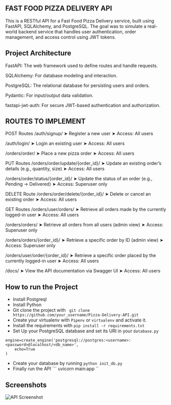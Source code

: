 ## FAST FOOD PIZZA DELIVERY API
This is a RESTful API for a Fast Food Pizza Delivery service, built using FastAPI, SQLAlchemy, and PostgreSQL. The goal was to simulate a real-world backend service that handles user authentication, order management, and access control using JWT tokens.

## Project Architecture
FastAPI: The web framework used to define routes and handle requests.

SQLAlchemy: For database modeling and interaction.

PostgreSQL: The relational database for persisting users and orders.

Pydantic: For input/output data validation.

fastapi-jwt-auth: For secure JWT-based authentication and authorization.


## ROUTES TO IMPLEMENT
POST Routes
/auth/signup/
➤ Register a new user
➤ Access: All users

/auth/login/
➤ Login an existing user
➤ Access: All users

/orders/order/
➤ Place a new pizza order
➤ Access: All users

PUT Routes
/orders/order/update/{order_id}/
➤ Update an existing order’s details (e.g., quantity, size)
➤ Access: All users

/orders/order/status/{order_id}/
➤ Update the status of an order (e.g., Pending → Delivered)
➤ Access: Superuser only

DELETE Route
/orders/order/delete/{order_id}/
➤ Delete or cancel an existing order
➤ Access: All users

GET Routes
/orders/user/orders/
➤ Retrieve all orders made by the currently logged-in user
➤ Access: All users

/orders/orders/
➤ Retrieve all orders from all users (admin view)
➤ Access: Superuser only

/orders/orders/{order_id}/
➤ Retrieve a specific order by ID (admin view)
➤ Access: Superuser only

/orders/user/order/{order_id}/
➤ Retrieve a specific order placed by the currently logged-in user
➤ Access: All users

/docs/
➤ View the API documentation via Swagger UI
➤ Access: All users



## How to run the Project
- Install Postgreql
- Install Python
- Git clone the project with ``` git clone https://github.com/your_username/Pizza-Delivery-API.git```
- Create your virtualenv with `Pipenv` or `virtualenv` and activate it.
- Install the requirements with ``` pip install -r requirements.txt ```
- Set Up your PostgreSQL database and set its URI in your ```database.py```
```
engine=create_engine('postgresql://postgres:<username>:<password>@localhost/<db_name>',
    echo=True
)
```

- Create your database by running ``` python init_db.py ```
- Finally run the API
``` uvicorn main:app ``


## Screenshots
![API Screenshot](https://github.com/bhaskarvora/FastAPI-Food-Delivery-API/blob/main/Screenshot%202025-07-29%20124500.png?raw=true)

